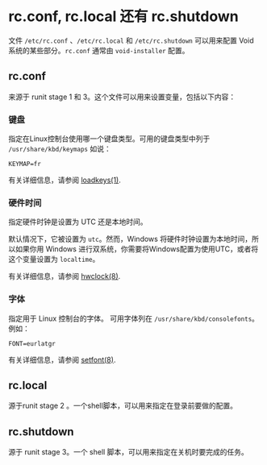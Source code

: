 # rc.conf, rc.local 还有 rc.shutdown

文件 `/etc/rc.conf` 、`/etc/rc.local` 和 `/etc/rc.shutdown` 可以用来配置 Void 系统的某些部分。`rc.conf` 通常由 `void-installer` 配置。
## rc.conf

来源于 runit stage 1 和 3。这个文件可以用来设置变量，包括以下内容：

### 键盘

指定在Linux控制台使用哪一个键盘类型。可用的键盘类型中列于 `/usr/share/kbd/keymaps` 如说：

```
KEYMAP=fr
```

有关详细信息，请参阅 [loadkeys(1)](https://man.voidlinux.org/loadkeys.1).

### 硬件时间

指定硬件时钟是设置为 UTC 还是本地时间。

默认情况下，它被设置为 `utc`。然而，Windows 将硬件时钟设置为本地时间，所以如果你用 Windows 进行双系统，你需要将Windows配置为使用UTC，或者将这个变量设置为 `localtime`。

有关详细信息，请参阅 [hwclock(8)](https://man.voidlinux.org/hwclock.8).

### 字体

指定用于 Linux 控制台的字体。 可用字体列在 `/usr/share/kbd/consolefonts`。 例如：

```
FONT=eurlatgr
```

有关详细信息，请参阅  [setfont(8)](https://man.voidlinux.org/setfont.8).

## rc.local

源于runit stage 2 。一个shell脚本，可以用来指定在登录前要做的配置。

## rc.shutdown

源于 runit stage 3。一个 shell 脚本，可以用来指定在关机时要完成的任务。
